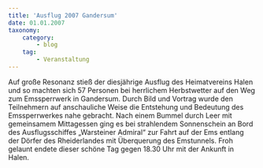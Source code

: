 ```yaml
---
title: 'Ausflug 2007 Gandersum'
date: 01.01.2007
taxonomy:
    category:
        - blog
    tag:
        - Veranstaltung
---
```


Auf große Resonanz stieß der diesjährige Ausflug des Heimatvereins Halen und so machten sich 57 Personen bei herrlichem Herbstwetter auf den Weg zum Emssperrwerk in Gandersum. Durch Bild und Vortrag wurde den Teilnehmern auf anschauliche Weise die Entstehung und Bedeutung des Emssperrwerkes nahe gebracht.
Nach einem Bummel durch Leer mit gemeinsamem Mittagessen ging es bei strahlendem Sonnenschein an Bord des Ausflugsschiffes „Warsteiner Admiral“ zur Fahrt auf der Ems entlang der Dörfer des Rheiderlandes mit Überquerung des Emstunnels.
Froh gelaunt endete dieser schöne Tag gegen 18.30 Uhr mit der Ankunft in Halen.
